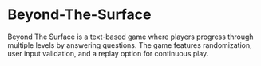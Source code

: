 # Beyond-The-Surface
Beyond The Surface is a text-based game where players progress through multiple levels by answering questions. The game features randomization, user input validation, and a replay option for continuous play.
